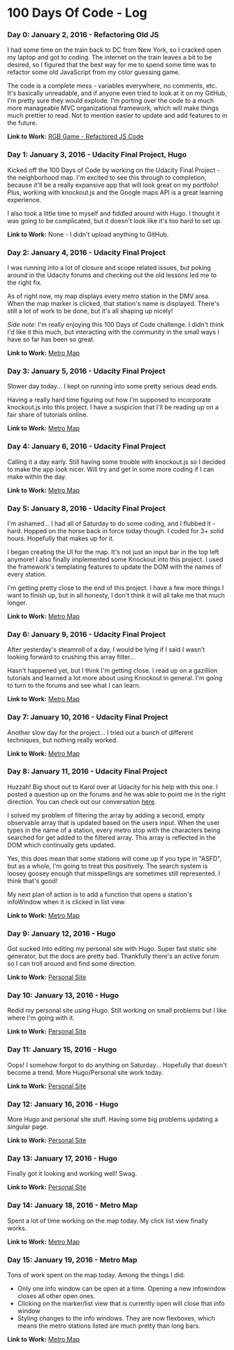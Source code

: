 # 100 Days Of Code - Log

### Day 0: January 2, 2016 - Refactoring Old JS

I had some time on the train back to DC from New York, so I cracked open my laptop and got to coding. The internet on the train leaves a bit to be desired, so I figured that the best way for me to spend some time was to refactor some old JavaScript from my color guessing game.

The code is a complete mess - variables everywhere, no comments, etc. It's basically unreadable, and if anyone even tried to look at it on my GitHub, I'm pretty sure they would explode. I'm porting over the code to a much more manageable MVC organizational framework, which will make things much prettier to read. Not to mention easier to update and add features to in the future.

**Link to Work:** [RGB Game - Refactored JS Code](https://github.com/leo-generali/rgb-game/blob/refactoredCode/js/app.js)

### Day 1: January 3, 2016 - Udacity Final Project, Hugo

Kicked off the 100 Days of Code by working on the Udacity Final Project - the neighborhood map. I'm excited to see this through to completion, because it'll be a really expansive app that will look great on my portfolio! Plus, working with knockout.js and the Google maps API is a great learning experience.

I also took a little time to myself and fiddled around with Hugo. I thought it was going to be complicated, but it doesn't look like it's too hard to set up.

**Link to Work:** None - I didn't upload anything to GitHub.

### Day 2: January 4, 2016 - Udacity Final Project

I was running into a lot of closure and scope related issues, but poking around in the Udacity forums and checking out the old lessons led me to the right fix.

As of right now, my map displays every metro station in the DMV area. When the map marker is clicked, that station's name is displayed. There's still a lot of work to be done, but it's all shaping up nicely!

*Side note*: I'm really enjoying this 100 Days of Code challenge. I didn't think I'd like it this much, but interacting with the community in the small ways I have so far has been so great.

**Link to Work:** [Metro Map](https://github.com/leo-generali/metro-map/blob/master/js/app.js)

### Day 3: January 5, 2016 - Udacity Final Project

Slower day today... I kept on running into some pretty serious dead ends. 

Having a really hard time figuring out how I'm supposed to incorporate knockout.js into this project. I have a suspicion that I'll be reading up on a fair share of tutorials online.

**Link to Work:** [Metro Map](https://github.com/leo-generali/metro-map/)

### Day 4: January 6, 2016 - Udacity Final Project

Calling it a day early. Still having some trouble with knockout.js so I decided to make the app look nicer. Will try and get in some more coding if I can make within the day.

**Link to Work:** [Metro Map](https://github.com/leo-generali/metro-map/)

### Day 5: January 8, 2016 - Udacity Final Project

I'm ashamed... I had all of Saturday to do some coding, and I flubbed it - hard. Hopped on the horse back in force today though. I coded for 3+ solid hours. Hopefully that makes up for it.

 I began creating the UI for the map. It's not just an input bar in the top left anymore! I also finally implemented some Knockout into this project. I used the framework's templating features to update the DOM with the names of every station.

I'm getting pretty close to the end of this project. I have a few more things I want to finish up, but in all honesty, I don't think it will all take me that much longer.

**Link to Work:** [Metro Map](https://github.com/leo-generali/metro-map/)

### Day 6: January 9, 2016 - Udacity Final Project

After yesterday's steamroll of a day, I would be lying if I said I wasn't looking forward to crushing this array filter...

Hasn't happened yet, but I think I'm getting close. I read up on a gazillion tutorials and learned a lot more about using Knockout in general. I'm going to turn to the forums and see what I can learn.

**Link to Work:** [Metro Map](https://github.com/leo-generali/metro-map/)

### Day 7: January 10, 2016 - Udacity Final Project

Another slow day for the project... I tried out a bunch of different techniques, but nothing really worked.

**Link to Work:** [Metro Map](https://github.com/leo-generali/metro-map/)

### Day 8: January 11, 2016 - Udacity Final Project

Huzzah! Big shout out to Karol over at Udacity for his help with this one. I posted a question up on the forums and he was able to point me in the right direction. You can check out our conversation [here](https://discussions.udacity.com/t/looking-for-help-filtering-through-array/208860/5?u=leo.generali).

I solved my problem of filtering the array by adding a second, empty observable array that is updated based on the users input. When the user types in the name of a station, every metro stop with the characters being searched for get added to the filtered array. This array is reflected in the DOM which continually gets updated.

Yes, this does mean that some stations will come up if you type in "ASFD", but as a whole, I'm going to treat this positively. The search system is loosey goosey enough that misspellings are sometimes still represented. I think that's good!

My next plan of action is to add a function that opens a station's infoWindow when it is clicked in list view.  

**Link to Work:** [Metro Map](https://github.com/leo-generali/metro-map/)

### Day 9: January 12, 2016 - Hugo

Got sucked into editing my personal site with Hugo. Super fast static site generator, but the docs are pretty bad. Thankfully there's an active forum so I can troll around and find some direction.

**Link to Work:** [Personal Site](https://github.com/leo-generali/leo-generali.github.io)

### Day 10: January 13, 2016 - Hugo

Redid my personal site using Hugo. Still working on small problems but I like where I'm going with it.

**Link to Work:** [Personal Site](https://github.com/leo-generali/leo-generali.github.io)

### Day 11: January 15, 2016 - Hugo

Oops! I somehow forgot to do anything on Saturday... Hopefully that doesn't become a trend. More Hugo/Personal site work today.

**Link to Work:** [Personal Site](https://github.com/leo-generali/leo-generali.github.io)

### Day 12: January 16, 2016 - Hugo

More Hugo and personal site stuff. Having some big problems updating a singular page.

**Link to Work:** [Personal Site](https://github.com/leo-generali/leo-generali.github.io)

### Day 13: January 17, 2016 - Hugo

Finally got it looking and working well! Swag.

**Link to Work:** [Personal Site](https://github.com/leo-generali/leo-generali.github.io)

### Day 14: January 18, 2016 - Metro Map

Spent a lot of time working on the map today. My click list view finally works.

**Link to Work:** [Metro Map](https://github.com/leo-generali/metro-map/)

### Day 15: January 19, 2016 - Metro Map

Tons of work spent on the map today. Among the things I did:

 - Only one info window can be open at a time. Opening a new infowindow closes all other open ones. 
 - Clicking on the marker/list view that is currently open will close that info window
 - Styling changes to the info windows. They are now flexboxes, which means the metro stations listed are much pretty than long bars.

**Link to Work:** [Metro Map](https://github.com/leo-generali/metro-map/)
